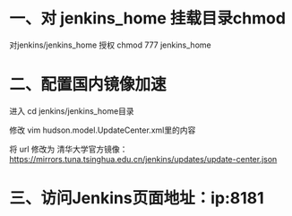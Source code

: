 # 一、对 jenkins_home 挂载目录chmod
对jenkins/jenkins_home 授权 chmod 777 jenkins_home

# 二、配置国内镜像加速

进入 cd jenkins/jenkins_home目录

修改 vim  hudson.model.UpdateCenter.xml里的内容

将 url 修改为 清华大学官方镜像：https://mirrors.tuna.tsinghua.edu.cn/jenkins/updates/update-center.json

# 三、访问Jenkins页面地址：ip:8181
